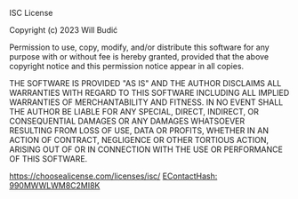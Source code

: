 ISC License

Copyright (c) 2023 Will Budić

Permission to use, copy, modify, and/or distribute this software for any
purpose with or without fee is hereby granted, provided that the above
copyright notice and this permission notice appear in all copies.

THE SOFTWARE IS PROVIDED "AS IS" AND THE AUTHOR DISCLAIMS ALL WARRANTIES WITH
REGARD TO THIS SOFTWARE INCLUDING ALL IMPLIED WARRANTIES OF MERCHANTABILITY
AND FITNESS. IN NO EVENT SHALL THE AUTHOR BE LIABLE FOR ANY SPECIAL, DIRECT,
INDIRECT, OR CONSEQUENTIAL DAMAGES OR ANY DAMAGES WHATSOEVER RESULTING FROM
LOSS OF USE, DATA OR PROFITS, WHETHER IN AN ACTION OF CONTRACT, NEGLIGENCE OR
OTHER TORTIOUS ACTION, ARISING OUT OF OR IN CONNECTION WITH THE USE OR
PERFORMANCE OF THIS SOFTWARE.

https://choosealicense.com/licenses/isc/
[EContactHash: 990MWWLWM8C2MI8K](https://github.com/wbudic/PerlCNF/blob/c4116f83710b76e825657ed4fe520b13efbc4b9e/EContactHash.md)
